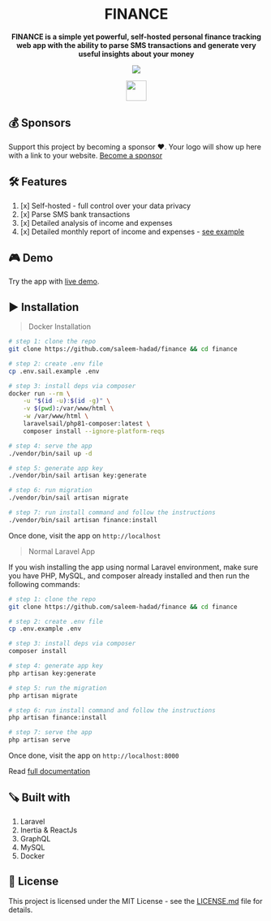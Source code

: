 <h1 align="center">FINANCE</h1>

<p align="center">
  <b>FINANCE is a simple yet powerful, self-hosted personal finance tracking web app with the ability to parse SMS transactions and generate very useful insights about your money</b>
</p>

<p align="center"><a href="https://www.youtube.com/watch?v=kfwcMdlFn9o&list=PLw5MK6ws-o1_rNobmZCmnH5G11vwCiKKk&ab_channel=ILoveMathAcademy" target="__blank"><img src="./public/images/finance.jpg" /></a></p>
<p align="center"><a href="https://www.youtube.com/watch?v=kfwcMdlFn9o&list=PLw5MK6ws-o1_rNobmZCmnH5G11vwCiKKk&ab_channel=ILoveMathAcademy" target="__blank"><img height="40" src="./public/images/video.png" /></a></p>

## 💰 Sponsors
Support this project by becoming a sponsor ❤️. Your logo will show up here with a link to your website. [Become a sponsor](https://opencollective.com/larecipe)

## 🛠 Features

1. [x] Self-hosted - full control over your data privacy 
2. [x] Parse SMS bank transactions
3. [x] Detailed analysis of income and expenses
4. [x] Detailed monthly report of income and expenses - [see example](https://github.com/saleem-hadad/finance/pull/4)

## 🎮 Demo

Try the app with [live demo](https://finance-demo.saleem.dev/).

## ▶️ Installation 

> Docker Installation

```bash
# step 1: clone the repo
git clone https://github.com/saleem-hadad/finance && cd finance

# step 2: create .env file
cp .env.sail.example .env

# step 3: install deps via composer
docker run --rm \
    -u "$(id -u):$(id -g)" \
    -v $(pwd):/var/www/html \
    -w /var/www/html \
    laravelsail/php81-composer:latest \
    composer install --ignore-platform-reqs

# step 4: serve the app
./vendor/bin/sail up -d

# step 5: generate app key
./vendor/bin/sail artisan key:generate

# step 6: run migration
./vendor/bin/sail artisan migrate

# step 7: run install command and follow the instructions
./vendor/bin/sail artisan finance:install
```

Once done, visit the app on `http://localhost`


> Normal Laravel App

If you wish installing the app using normal Laravel environment, make sure you have PHP, MySQL, and composer already installed and then run the following commands:

```bash
# step 1: clone the repo
git clone https://github.com/saleem-hadad/finance && cd finance

# step 2: create .env file
cp .env.example .env

# step 3: install deps via composer
composer install

# step 4: generate app key
php artisan key:generate

# step 5: run the migration
php artisan migrate

# step 6: run install command and follow the instructions
php artisan finance:install

# step 7: serve the app
php artisan serve
```

Once done, visit the app on `http://localhost:8000`


Read [full documentation](https://finance-demo.saleem.dev/docs)

## 🪚 Built with

1. Laravel
2. Inertia & ReactJs
3. GraphQL
4. MySQL
5. Docker

## 🔖 License

This project is licensed under the MIT License - see the [LICENSE.md](https://github.com/saleem-hadad/finance/blob/main/LICENSE) file for details.
